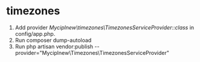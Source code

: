 # timezones

1) Add provider *Myciplnew\timezones\TimezonesServiceProvider::class* in config/app.php. 
2) Run composer dump-autoload
3) Run php artisan vendor:publish --provider="Myciplnew\Timezones\TimezonesServiceProvider"

